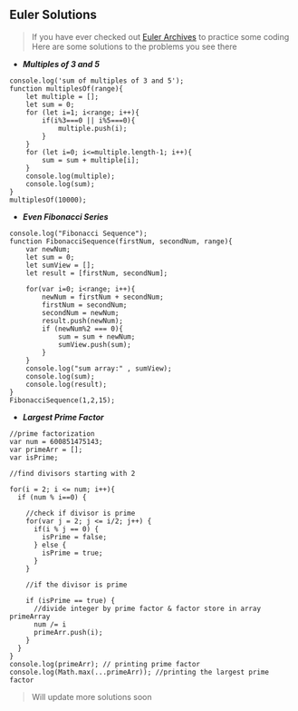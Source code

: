 ## Euler Solutions
> If you have ever checked out [Euler Archives](https://projecteuler.net/archives) to practice some coding  
> Here are some solutions to the problems you see there

- ***Multiples of 3 and 5***
```
console.log('sum of multiples of 3 and 5');
function multiplesOf(range){
    let multiple = [];
    let sum = 0;
    for (let i=1; i<range; i++){
        if(i%3===0 || i%5===0){
            multiple.push(i);
        }
    }
    for (let i=0; i<=multiple.length-1; i++){
        sum = sum + multiple[i];
    }
    console.log(multiple);
    console.log(sum);
}
multiplesOf(10000);
```

- ***Even Fibonacci Series***

```
console.log("Fibonacci Sequence");
function FibonacciSequence(firstNum, secondNum, range){
    var newNum;
    let sum = 0;
    let sumView = [];
    let result = [firstNum, secondNum];

    for(var i=0; i<range; i++){
        newNum = firstNum + secondNum;
        firstNum = secondNum;
        secondNum = newNum;
        result.push(newNum);
        if (newNum%2 === 0){
            sum = sum + newNum;
            sumView.push(sum);
        }
    }
    console.log("sum array:" , sumView);
    console.log(sum);
    console.log(result);
}
FibonacciSequence(1,2,15);
```
- ***Largest Prime Factor***

```
//prime factorization 
var num = 600851475143;
var primeArr = [];
var isPrime;

//find divisors starting with 2

for(i = 2; i <= num; i++){
  if (num % i==0) {

    //check if divisor is prime
    for(var j = 2; j <= i/2; j++) {
      if(i % j == 0) {
        isPrime = false;
      } else {
        isPrime = true;
      }
    }

    //if the divisor is prime

    if (isPrime == true) {
      //divide integer by prime factor & factor store in array primeArray
      num /= i
      primeArr.push(i);
    }
  }
}
console.log(primeArr); // printing prime factor
console.log(Math.max(...primeArr)); //printing the largest prime factor
```

> Will update more solutions soon
